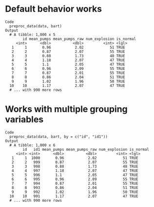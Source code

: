 # Default behavior works

    Code
      preproc_data(data, bart)
    Output
      # A tibble: 1,000 x 5
            id mean_pumps mean_pumps_raw num_explosion is_normal
         <int>      <dbl>          <dbl>         <int> <lgl>    
       1     1       0.96           2.02            51 TRUE     
       2     2       0.87           2.07            55 TRUE     
       3     3       0.88           1.73            48 TRUE     
       4     4       1.18           2.07            47 TRUE     
       5     5       1.1            2.05            47 TRUE     
       6     6       0.96           2.09            55 TRUE     
       7     7       0.87           2.01            55 TRUE     
       8     8       0.86           2.04            51 TRUE     
       9     9       1.02           1.96            50 TRUE     
      10    10       1.17           2.07            47 TRUE     
      # ... with 990 more rows

# Works with multiple grouping variables

    Code
      preproc_data(data, bart, by = c("id", "id1"))
    Output
      # A tibble: 1,000 x 6
            id   id1 mean_pumps mean_pumps_raw num_explosion is_normal
         <int> <int>      <dbl>          <dbl>         <int> <lgl>    
       1     1  1000       0.96           2.02            51 TRUE     
       2     2   999       0.87           2.07            55 TRUE     
       3     3   998       0.88           1.73            48 TRUE     
       4     4   997       1.18           2.07            47 TRUE     
       5     5   996       1.1            2.05            47 TRUE     
       6     6   995       0.96           2.09            55 TRUE     
       7     7   994       0.87           2.01            55 TRUE     
       8     8   993       0.86           2.04            51 TRUE     
       9     9   992       1.02           1.96            50 TRUE     
      10    10   991       1.17           2.07            47 TRUE     
      # ... with 990 more rows

